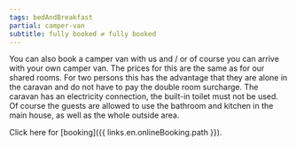 ```yaml
---
tags: bedAndBreakfast
partial: camper-van
subtitle: fully booked ≠ fully booked
---
```


You can also book a camper van with us and / or of course you can arrive with your own camper van. The prices for this are the same as for our shared rooms. For two persons this has the advantage that they are alone in the caravan and do not have to pay the double room surcharge. The caravan has an electricity connection, the built-in toilet must not be used. Of course the guests are allowed to use the bathroom and kitchen in the main house, as well as the whole outside area.

Click here for [booking]({{ links.en.onlineBooking.path }}).
